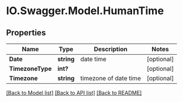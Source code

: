 # IO.Swagger.Model.HumanTime
## Properties

Name | Type | Description | Notes
------------ | ------------- | ------------- | -------------
**Date** | **string** | date time | [optional] 
**TimezoneType** | **int?** |  | [optional] 
**Timezone** | **string** | timezone of date time | [optional] 

[[Back to Model list]](../README.md#documentation-for-models) [[Back to API list]](../README.md#documentation-for-api-endpoints) [[Back to README]](../README.md)

